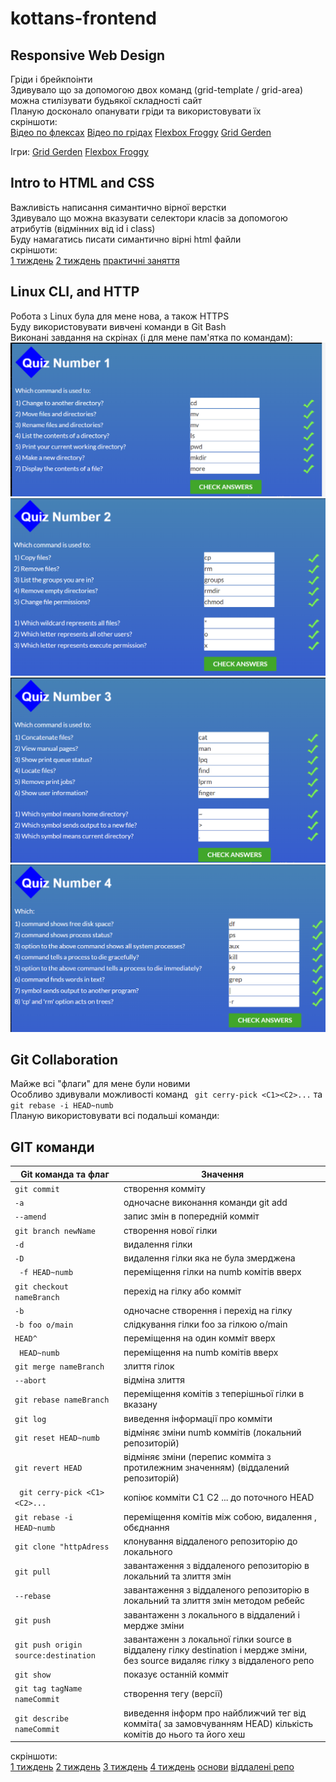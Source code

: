 # kottans-frontend

## Responsive Web Design

Гріди і брейкпоінти<br />
Здивувало що за допомогою двох команд (grid-template / grid-area) можна стилізувати будьякої складності сайт<br />
Планую досконало опанувати гріди та використовувати їх<br />
скріншоти:<br />
[Відео по флексах](./task_responsive_web_design/flexvideo.png)
[Відео по грідах](./task_responsive_web_design/gridvideo.png)
[Flexbox Froggy](./task_responsive_web_design/froggy.png)
[Grid Gerden](./task_responsive_web_design/garden.png)<br />

Ігри:
[Grid Gerden](http://cssgridgarden.com/)
[Flexbox Froggy](http://flexboxfroggy.com/)

## Intro to HTML and CSS

Важливість написання симантично вірної верстки<br />
Здивувало що можна вказувати селектори класів за допомогою атрибутів (відмінних від id i class)<br />
Буду намагатись писати симантично вірні html файли<br />
скріншоти:<br />
[1 тиждень](./task_html_css_intro/week1.png)
[2 тиждень](./task_html_css_intro/week2.png)
[практичні заняття](./task_html_css_intro/practise.png)

## Linux CLI, and HTTP

Робота з Linux була для мене нова, а також HTTPS<br />
Буду використовувати вивчені команди в Git Bash<br />
Виконані завдання на скрінах (і для мене пам'ятка по командам):<br />
![1](./task_linux_cli/part1.png)<br />
![2](./task_linux_cli/part2.png)<br />
![3](./task_linux_cli/part3.png)<br />
![4](./task_linux_cli/part4.png)<br />


## Git Collaboration

Майже всі "флаги" для мене були новими <br />
Особливо здивували можливості команд ` git cerry-pick <C1><C2>...` та `git rebase -i HEAD~numb `<br />
Планую використовувати всі подальші команди:<br />

## GIT команди

| Git команда та флаг  | Значення  |
| ------------- | ------------- |
| `git commit`  | створення комміту |
| `-a ` | одночасне виконання команди git add |
| `--amend` | запис змін в попередній комміт |
|` git branch newName ` | створення нової гілки |
| `-d ` | видалення гілки |
|` -D ` | видалення гілки яка не була змерджена |
|` -f HEAD~numb` | переміщення гілки на numb комітів вверх |
| `git checkout nameBranch`| перехід на гілку або комміт |
| `-b ` | одночасне створення і перехід на гілку|
| `-b foo o/main` | слідкування гілки foo за гілкою o/main|
| `HEAD^ ` | переміщення на один комміт вверх |
|` HEAD~numb` | переміщення на numb комітів вверх |
| `git merge nameBranch`  | злиття гілок |
| `--abort` | відміна злиття |
| `git rebase nameBranch`  | переміщення комітів з теперішньої  гілки в вказану |
| `git log ` | виведення інформації про комміти |
| `git reset HEAD~numb` | відміняє зміни numb коммітів  (локальний репозиторій) |
| `git revert HEAD` | відміняє зміни (перепис комміта з протилежним значенням) (віддалений репозиторій) |
|` git cerry-pick <C1><C2>...`| копіює комміти C1 C2 ... до поточного HEAD |
| `git rebase -i HEAD~numb `| переміщення комітів між собою, видалення , обєднання |
| `git clone "httpAdress `|  клонування віддаленого репозиторію до локального|
| `git pull `| завантаження з віддаленого репозиторію в локальний та злиття змін |
| `--rebase`| завантаження з віддаленого репозиторію в локальний та злиття змін методом ребейс |
| `git push`| завантаженн з локального в віддалений і мердже зміни |
| `git push origin source:destination`| завантаженн з локальної гілки source в віддалену гілку destination і мердже зміни, без source видаляє гілку з віддаленого репо |
| `git show`| показує останній комміт|
| `git tag tagName nameCommit`| створення тегу (версії)|
| `git describe nameCommit`| виведення інформ про найближчий тег від комміта( за замовчуванням HEAD) кількість комітів до нього та його хеш|

скріншоти:<br />
[1 тиждень](./task_git_collaboration/coursera1.png)
[2 тиждень](./task_git_collaboration/coursera2.png)
[3 тиждень](./task_git_collaboration/coursera3.png)
[4 тиждень](./task_git_collaboration/coursera4.png)
[основи](./task_git_collaboration/2.png)
[віддалені репо ](./task_git_collaboration/1.png)






